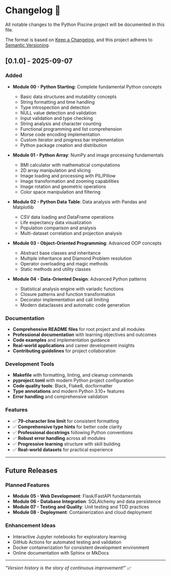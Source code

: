 # Changelog 📝

All notable changes to the Python Piscine project will be documented in this file.

The format is based on [Keep a Changelog](https://keepachangelog.com/en/1.0.0/),
and this project adheres to [Semantic Versioning](https://semver.org/spec/v2.0.0.html).

## [0.1.0] - 2025-09-07

### Added
- **Module 00 - Python Starting**: Complete fundamental Python concepts
  - Basic data structures and mutability concepts
  - String formatting and time handling
  - Type introspection and detection
  - NULL value detection and validation
  - Input validation and type checking
  - String analysis and character counting
  - Functional programming and list comprehension
  - Morse code encoding implementation
  - Custom iterator and progress bar implementation
  - Python package creation and distribution

- **Module 01 - Python Array**: NumPy and image processing fundamentals
  - BMI calculator with mathematical computations
  - 2D array manipulation and slicing
  - Image loading and processing with PIL/Pillow
  - Image transformation and zooming capabilities
  - Image rotation and geometric operations
  - Color space manipulation and filtering

- **Module 02 - Python Data Table**: Data analysis with Pandas and Matplotlib
  - CSV data loading and DataFrame operations
  - Life expectancy data visualization
  - Population comparison and analysis
  - Multi-dataset correlation and projection analysis

- **Module 03 - Object-Oriented Programming**: Advanced OOP concepts
  - Abstract base classes and inheritance
  - Multiple inheritance and Diamond Problem resolution
  - Operator overloading and magic methods
  - Static methods and utility classes

- **Module 04 - Data-Oriented Design**: Advanced Python patterns
  - Statistical analysis engine with variadic functions
  - Closure patterns and function transformation
  - Decorator implementation and call limiting
  - Modern dataclasses and automatic code generation

### Documentation
- **Comprehensive README files** for root project and all modules
- **Professional documentation** with learning objectives and outcomes
- **Code examples** and implementation guidance
- **Real-world applications** and career development insights
- **Contributing guidelines** for project collaboration

### Development Tools
- **Makefile** with formatting, linting, and cleanup commands
- **pyproject.toml** with modern Python project configuration
- **Code quality tools**: Black, Flake8, docformatter
- **Type annotations** and modern Python 3.10+ features
- **Error handling** and comprehensive validation

### Features
- ✅ **79-character line limit** for consistent formatting
- ✅ **Comprehensive type hints** for better code clarity
- ✅ **Professional docstrings** following Python conventions
- ✅ **Robust error handling** across all modules
- ✅ **Progressive learning** structure with skill building
- ✅ **Real-world datasets** for practical experience

---

## Future Releases

### Planned Features
- **Module 05 - Web Development**: Flask/FastAPI fundamentals
- **Module 06 - Database Integration**: SQLAlchemy and data persistence
- **Module 07 - Testing and Quality**: Unit testing and TDD practices
- **Module 08 - Deployment**: Containerization and cloud deployment

### Enhancement Ideas
- Interactive Jupyter notebooks for exploratory learning
- GitHub Actions for automated testing and validation
- Docker containerization for consistent development environment
- Online documentation with Sphinx or MkDocs

---

*"Version history is the story of continuous improvement!" 📈*
